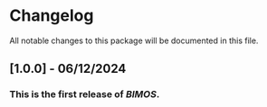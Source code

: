 # Changelog
All notable changes to this package will be documented in this file.

## [1.0.0] - 06/12/2024

### This is the first release of *BIMOS*.
